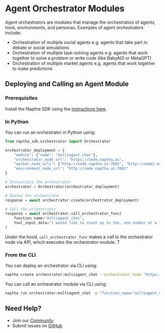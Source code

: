 # Agent Orchestrator Modules

Agent orchestrators are modules that manage the orchestration of agents, tools, environments, and personas. Examples of agent orchestrators include:

- Orchestration of multiple social agents e.g. agents that take part in debate or social simulations
- Orchestration of multiple task-solving agents e.g. agents that work together to solve a problem or write code (like BabyAGI or MetaGPT)
- Orchestration of multiple market agents e.g. agents that work together to make predictions

## Deploying and Calling an Agent Module

### Prerequisites

Install the Naptha SDK using the [instructions here](https://github.com/NapthaAI/naptha-sdk).

### In Python

You can run an orchestrator in Python using:

```python
from naptha_sdk.orchestrator import Orchestrator

orchestrator_deployment = {
    "module": {"name": "multiagent_chat"},
    "orchestrator_node_url": "https://node.naptha.ai",
    "worker_node_urls": ["http://node.naptha.ai:7001", "http://node1.naptha.ai:7001"]
    "environment_node_url": "http://node.naptha.ai:7001"
}

# Instantiate the orchestrator
orchestrator = Orchestrator(orchestrator_deployment)

# Deploy the orchestrator
response = await orchestrator.create(orchestrator_deployment)

# Call the orchestrator
response = await orchestrator.call_orchestrator_func(
    function_name="multiagent_chat", 
    tool_input_data="i would like to count up to ten, one number at a time. ill start. one.", 
)
```

Under the hood, `call_orchestrator_func` makes a call to the orchestrator node via API, which executes the orchestrator module. T

### From the CLI

You can deploy an orchestrator via CLI using:

```bash
naptha create orchestrator:multiagent_chat --orchestrator_node "https://node.naptha.ai" --worker_nodes "https://node.naptha.ai:7001,https://node1.naptha.ai:7001" --environment_node "https://node.naptha.ai:7001"
```

You can call an orchestrator module via CLI using:

```bash
naptha run orchestrator:multiagent_chat -p "function_name='multiagent_chat' tool_input_data='i would like to count up to ten, one number at a time. ill start. one.'"
```

## Need Help?
- Join our [Community](https://naptha.ai/naptha-community)
- Submit issues on [GitHub](https://github.com/NapthaAI)